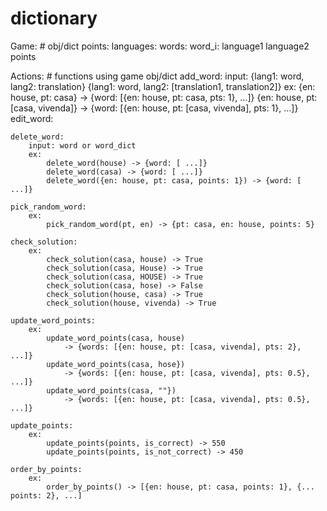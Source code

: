 # dictionary

Game:  # obj/dict
    points:
    languages:
    words:
        word_i:
            language1
            language2
            points

Actions:  # functions using game obj/dict
    add_word:
        input:
            {lang1: word, lang2: translation}
            {lang1: word, lang2: [translation1, translation2]}
        ex:
            {en: house, pt: casa} -> {word: [{en: house, pt: casa, pts: 1}, ...]}
            {en: house, pt: [casa, vivenda]} -> {word: [{en: house, pt: [casa, vivenda], pts: 1}, ...]}
    edit_word:

    delete_word:
        input: word or word_dict
        ex:
            delete_word(house) -> {word: [ ...]}
            delete_word(casa) -> {word: [ ...]}
            delete_word({en: house, pt: casa, points: 1}) -> {word: [ ...]}

    pick_random_word:
        ex:
            pick_random_word(pt, en) -> {pt: casa, en: house, points: 5}

    check_solution:
        ex:
            check_solution(casa, house) -> True
            check_solution(casa, House) -> True
            check_solution(casa, HOUSE) -> True
            check_solution(casa, hose) -> False
            check_solution(house, casa) -> True
            check_solution(house, vivenda) -> True

    update_word_points:
        ex:
            update_word_points(casa, house)
                -> {words: [{en: house, pt: [casa, vivenda], pts: 2}, ...]}
            update_word_points(casa, hose})
                -> {words: [{en: house, pt: [casa, vivenda], pts: 0.5}, ...]}
            update_word_points(casa, ""})
                -> {words: [{en: house, pt: [casa, vivenda], pts: 0.5}, ...]}

    update_points:
        ex:
            update_points(points, is_correct) -> 550
            update_points(points, is_not_correct) -> 450

    order_by_points:
        ex:
            order_by_points() -> [{en: house, pt: casa, points: 1}, {... points: 2}, ...]
